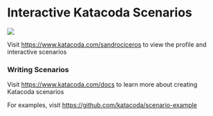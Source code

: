 # Interactive Katacoda Scenarios

[![](http://shields.katacoda.com/katacoda/sandrociceros/count.svg)](https://www.katacoda.com/sandrociceros "Get your profile on Katacoda.com")

Visit https://www.katacoda.com/sandrociceros to view the profile and interactive scenarios

### Writing Scenarios
Visit https://www.katacoda.com/docs to learn more about creating Katacoda scenarios

For examples, visit https://github.com/katacoda/scenario-example
